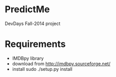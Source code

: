 PredictMe
=========

DevDays Fall-2014 project

Requirements
=========
* IMDBpy library
* download from http://imdbpy.sourceforge.net/
* install sudo ./setup.py install
